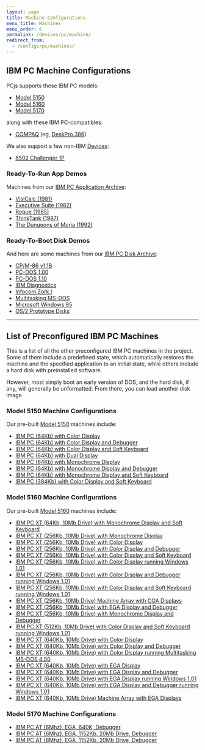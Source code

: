 ```yaml
---
layout: page
title: Machine Configurations
menu_title: Machines
menu_order: 6
permalink: /devices/pc/machine/
redirect_from:
  - /configs/pc/machines/
---
```


IBM PC Machine Configurations
---

PCjs supports these IBM PC models:

* [Model 5150](/devices/pc/machine/#model-5150-machine-configurations)
* [Model 5160](/devices/pc/machine/#model-5160-machine-configurations)
* [Model 5170](/devices/pc/machine/#model-5170-machine-configurations)

along with these IBM PC-compatibles:

* [COMPAQ](/devices/pc/machine/compaq/) (eg, [DeskPro 386](/devices/pc/machine/compaq/deskpro386/))

We also support a few non-IBM [Devices](/devices/):

* [6502 Challenger 1P](/devices/c1p/machine/)

### Ready-To-Run App Demos

Machines from our [IBM PC Application Archive](/apps/pc/):

* [VisiCalc (1981)](/apps/pc/1981/visicalc/)
* [Executive Suite (1982)](/apps/pc/1982/esuite/)
* [Rogue (1985)](/apps/pc/1985/rogue/)
* [ThinkTank (1987)](/apps/pc/1987/thinktank/)
* [The Dungeons of Moria (1992)](/apps/pc/1992/moria/)

### Ready-To-Boot Disk Demos

And here are some machines from our [IBM PC Disk Archive](/disks/pc/):

* [CP/M-86 v1.1B](/disks/pc/cpm/1.1b/)
* [PC-DOS 1.00](/disks/pc/dos/ibm/1.00/)
* [PC-DOS 1.10](/disks/pc/dos/ibm/1.10/)
* [IBM Diagnostics](/disks/pc/diags/ibm/2.20/)
* [Infocom Zork I](/disks/pc/games/infocom/zork1/)
* [Multitasking MS-DOS](/disks/pc/dos/microsoft/4.0M/)
* [Microsoft Windows 95](/disks/pc/windows/win95/4.00.950/)
* [OS/2 Prototype Disks](/disks/pc/os2/misc/)

---

List of Preconfigured IBM PC Machines
---

This is a list of all the other preconfigured IBM PC machines in the project.  Some of them include
a predefined state, which automatically restores the machine and the specified application to an initial
state, while others include a hard disk with preinstalled software.

However, most simply boot an early version of DOS, and the hard disk, if any, will generally be unformatted.
From there, you can load another disk image  

### Model 5150 Machine Configurations

Our pre-built [Model 5150](/devices/pc/machine/5150/) machines include:

* [IBM PC (64Kb) with Color Display](/devices/pc/machine/5150/cga/64kb/donkey/)
* [IBM PC (64Kb) with Color Display and Debugger](/devices/pc/machine/5150/cga/64kb/donkey/debugger/)
* [IBM PC (64Kb) with Color Display and Soft Keyboard](/devices/pc/machine/5150/cga/64kb/softkbd/)
* [IBM PC (64Kb) with Dual Display](/devices/pc/machine/5150/dual/64kb/)
* [IBM PC (64Kb) with Monochrome Display](/devices/pc/machine/5150/mda/64kb/)
* [IBM PC (64Kb) with Monochrome Display and Debugger](/devices/pc/machine/5150/mda/64kb/debugger/)
* [IBM PC (64Kb) with Monochrome Display and Soft Keyboard](/devices/pc/machine/5150/mda/64kb/softkbd/)
* [IBM PC (384Kb) with Color Display and Soft Keyboard](/devices/pc/machine/5150/cga/384kb/softkbd/)

### Model 5160 Machine Configurations

Our pre-built [Model 5160](/devices/pc/machine/5160/) machines include:

* [IBM PC XT (64Kb, 10Mb Drive) with Monochrome Display and Soft Keyboard](/devices/pc/machine/5160/mda/64kb/softkbd/)
* [IBM PC XT (256Kb, 10Mb Drive) with Monochrome Display](/devices/pc/machine/5160/mda/256kb/)
* [IBM PC XT (256Kb, 10Mb Drive) with Color Display](/devices/pc/machine/5160/cga/256kb/demo/)
* [IBM PC XT (256Kb, 10Mb Drive) with Color Display and Debugger](/devices/pc/machine/5160/cga/256kb/demo/debugger/)
* [IBM PC XT (256Kb, 10Mb Drive) with Color Display and Soft Keyboard](/devices/pc/machine/5160/cga/256kb/softkbd/)
* [IBM PC XT (256Kb, 10Mb Drive) with Color Display running Windows 1.01](/devices/pc/machine/5160/cga/256kb/win101/)
* [IBM PC XT (256Kb, 10Mb Drive) with Color Display and Debugger running Windows 1.01](/devices/pc/machine/5160/cga/256kb/win101/debugger/)
* [IBM PC XT (256Kb, 10Mb Drive) with Color Display and Soft Keyboard running Windows 1.01](/devices/pc/machine/5160/cga/256kb/win101/softkbd/)
* [IBM PC XT (256Kb, 10Mb Drive) Machine Array with CGA Displays](/devices/pc/machine/5160/cga/256kb/array/)
* [IBM PC XT (256Kb, 10Mb Drive) with EGA Display and Debugger](/devices/pc/machine/5160/ega/256kb/debugger/)
* [IBM PC XT (256Kb, 10Mb Drive) with Monochrome Display and Debugger](/devices/pc/machine/5160/mda/256kb/debugger/)
* [IBM PC XT (512Kb, 10Mb Drive) with Color Display and Soft Keyboard running Windows 1.01](/devices/pc/machine/5160/cga/512kb/win101/softkbd/)
* [IBM PC XT (640Kb, 10Mb Drive) with Color Display](/devices/pc/machine/5160/cga/640kb/)
* [IBM PC XT (640Kb, 10Mb Drive) with Color Display and Debugger](/devices/pc/machine/5160/cga/640kb/debugger/)
* [IBM PC XT (640Kb, 10Mb Drive) with Color Display running Multitasking MS-DOS 4.00](/devices/pc/machine/5160/cga/640kb/dos400m/)
* [IBM PC XT (640Kb, 10Mb Drive) with EGA Display](/devices/pc/machine/5160/ega/640kb/)
* [IBM PC XT (640Kb, 10Mb Drive) with EGA Display and Debugger](/devices/pc/machine/5160/ega/640kb/debugger/)
* [IBM PC XT (640Kb, 10Mb Drive) with EGA Display running Windows 1.01](/devices/pc/machine/5160/ega/640kb/win101/)
* [IBM PC XT (640Kb, 10Mb Drive) with EGA Display and Debugger running Windows 1.01](/devices/pc/machine/5160/ega/640kb/win101/debugger/)
* [IBM PC XT (640Kb, 10Mb Drive) Machine Array with EGA Displays](/devices/pc/machine/5160/ega/640kb/array/)

### Model 5170 Machine Configurations

* [IBM PC AT (6Mhz), EGA, 640K, Debugger](/devices/pc/machine/5170/ega/640kb/rev1/debugger/)
* [IBM PC AT (6Mhz), EGA, 1152Kb, 20Mb Drive, Debugger](/devices/pc/machine/5170/ega/1152kb/rev1/debugger/)
* [IBM PC AT (8Mhz), EGA, 1152Kb, 20Mb Drive, Debugger](/devices/pc/machine/5170/ega/1152kb/rev3/debugger/)
